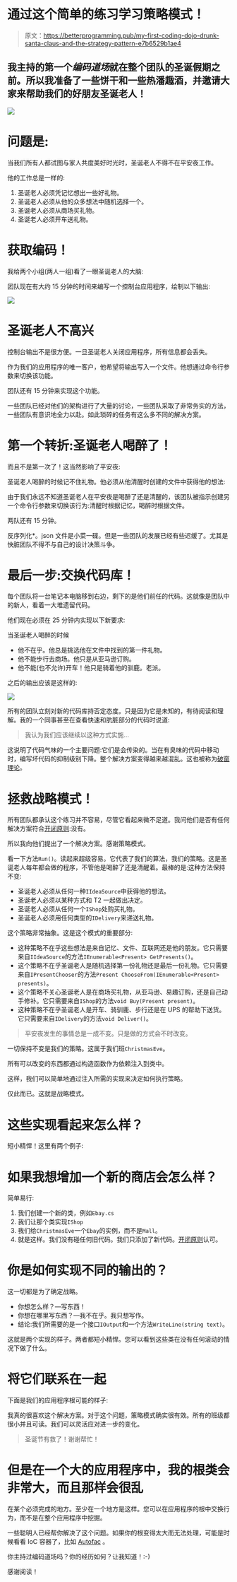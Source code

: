 # 通过这个简单的练习学习策略模式！

> 原文：<https://betterprogramming.pub/my-first-coding-dojo-drunk-santa-claus-and-the-strategy-pattern-e7b6529b1ae4>

## 我主持的第一个*编码道场*就在整个团队的圣诞假期之前。所以我准备了一些饼干和一些热潘趣酒，并邀请大家来帮助我们的好朋友圣诞老人！

![](img/ee8a5538a319a6322aabfdb677a6adc8.png)

# 问题是:

当我们所有人都试图与家人共度美好时光时，圣诞老人不得不在平安夜工作。

他的工作总是一样的:

1.  圣诞老人必须凭记忆想出一些好礼物。
2.  圣诞老人必须从他的众多想法中随机选择一个。
3.  圣诞老人必须从商场买礼物。
4.  圣诞老人必须开车送礼物。

# 获取编码！

我给两个小组(两人一组)看了一眼圣诞老人的大脑:

团队现在有大约 15 分钟的时间来编写一个控制台应用程序，绘制以下输出:

![](img/de12d861c14e1c6c2f5a893e91b4e335.png)

# 圣诞老人不高兴

控制台输出不是很方便。一旦圣诞老人关闭应用程序，所有信息都会丢失。

作为我们的应用程序的唯一客户，他希望将输出写入一个文件。他想通过命令行参数来切换该功能。

团队还有 15 分钟来实现这个功能。

一些团队已经对他们的架构进行了大量的讨论，一些团队采取了非常务实的方法，一些团队有意识地全力以赴。如此琐碎的任务有这么多不同的解决方案。

# 第一个转折:圣诞老人喝醉了！

而且不是第一次了！这当然影响了平安夜:

圣诞老人喝醉的时候记不住礼物。他必须从他清醒时创建的文件中获得他的想法:

由于我们永远不知道圣诞老人在平安夜是喝醉了还是清醒的，该团队被指示创建另一个命令行参数来切换该行为:清醒时根据记忆，喝醉时根据文件。

两队还有 15 分钟。

反序列化*。json 文件是小菜一碟。但是一些团队的发展已经有些迟缓了。尤其是快脏团队不得不与自己的设计决策斗争。

# 最后一步:交换代码库！

每个团队将一台笔记本电脑移到右边，剩下的是他们前任的代码。这就像是团队中的新人，看着一大堆遗留代码。

他们现在必须在 25 分钟内实现以下新要求:

当圣诞老人喝醉的时候

*   他不在乎。他总是挑选他在文件中找到的第一件礼物。
*   他不能步行去商场。他只是从亚马逊订购。
*   他不能(也不允许)开车！他只是骑着他的驯鹿。老派。

之后的输出应该是这样的:

![](img/c736c8a8698d5a9371557c216ef05712.png)

所有的团队立刻对新的代码库持否定态度。只是因为它是未知的，有待阅读和理解。我的一个同事甚至在查看快速和肮脏部分的代码时说道:

> 我认为我们应该继续以这种方式实施…

这说明了代码气味的一个主要问题:它们是会传染的。当在有臭味的代码中移动时，编写坏代码的抑制级别下降。整个解决方案变得越来越混乱。这也被称为[破窗理论](https://en.wikipedia.org/wiki/Broken_windows_theory)。

# 拯救战略模式！

所有团队都承认这个练习并不容易，尽管它看起来微不足道。我问他们是否有任何解决方案符合[开闭原则](https://en.wikipedia.org/wiki/Open%E2%80%93closed_principle):没有。

所以我向他们提出了一个解决方案。感谢策略模式。

看一下方法`Run()`。读起来超级容易。它代表了我们的算法，我们的策略。这是圣诞老人每年都会做的程序，不管他是喝醉了还是清醒着。最棒的是:这种方法保持不变:

*   圣诞老人必须从任何一种`IIdeaSource`中获得他的想法。
*   圣诞老人必须以某种方式和 T2 一起做出决定。
*   圣诞老人必须从任何一个`IShop`处购买礼物。
*   圣诞老人必须用任何类型的`IDelivery`来递送礼物。

这个策略非常抽象。这是这个模式的重要部分:

*   这种策略不在乎这些想法是来自记忆、文件、互联网还是他的朋友。它只需要来自`IIdeaSource`的方法`IEnumerable<Present> GetPresents()`。
*   这个策略不在乎圣诞老人是随机选择第一份礼物还是最后一份礼物。它只需要来自`IPresentChooser`的方法`Present ChooseFrom(IEnumerable<Present> presents)`。
*   这个策略不关心圣诞老人是在商场买礼物，从亚马逊、易趣订购，还是自己动手修补。它只需要来自`IShop`的方法`void Buy(Present present)`。
*   这种策略不在乎圣诞老人是开车、骑驯鹿、步行还是在 UPS 的帮助下送货。它只需要来自`IDelivery`的方法`void Deliver()`。

> 平安夜发生的事情总是一成不变。只是做的方式会不时改变。

一切保持不变是我们的策略。这属于我们班`ChristmasEve`。

所有可以改变的东西都通过构造函数作为依赖注入到类中。

这样，我们可以简单地通过注入所需的实现来决定如何执行策略。

仅此而已。这就是战略模式。

# 这些实现看起来怎么样？

短小精悍！这里有两个例子:

# 如果我想增加一个新的商店会怎么样？

简单易行:

1.  我们创建一个新的类，例如`Ebay.cs`
2.  我们让那个类实现`IShop`
3.  我们给`ChristmasEve`一个`Ebay`的实例，而不是`Mall`。
4.  就是这样。我们没有碰任何旧代码。我们只添加了新代码。[开闭原则](https://en.wikipedia.org/wiki/Open%E2%80%93closed_principle)认可。

# 你是如何实现不同的输出的？

这一切都是为了确定战略。

*   你想怎么样？—写东西！
*   你想在哪里写东西？—我不在乎。我只想写作。
*   结论:我们所需要的是一个接口`IOutput`和一个方法`WriteLine(string text)`。

这就是两个实现的样子。两者都短小精悍。您可以看到这些类在没有任何滚动的情况下做了什么。

# 将它们联系在一起

下面是我们的应用程序根可能的样子:

我真的很喜欢这个解决方案。对于这个问题，策略模式确实很有效。所有的班级都很小并且可读。我们可以灵活应对进一步的变化。

> 圣诞节有救了！谢谢帮忙！

# 但是在一个大的应用程序中，我的根类会非常大，而且那样会很乱

在某个必须完成的地方。至少在一个地方是这样。您可以在应用程序的根中交换行为，而不是在整个应用程序中挖掘。

一些聪明人已经帮你解决了这个问题。如果你的根变得太大而无法处理，可能是时候看看 IoC 容器了，比如 [Autofac](https://autofac.org/) 。

你主持过编码道场吗？你的经历如何？让我知道！:-)

感谢阅读！